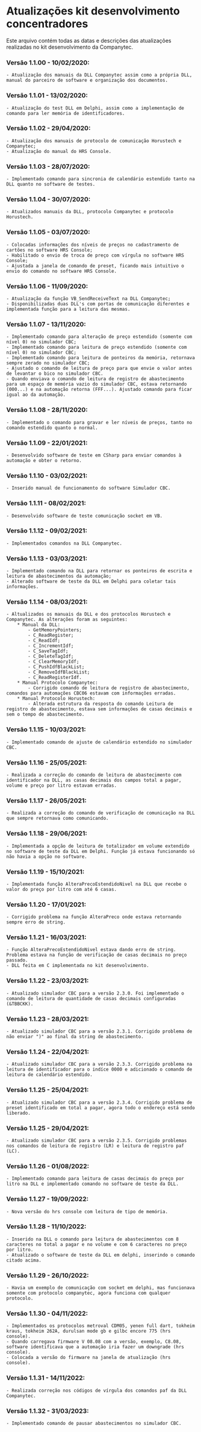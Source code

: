 # Atualizações kit desenvolvimento concentradores
Este arquivo contém todas as datas e descrições das atualizações realizadas no kit desenvolvimento da Companytec.

### Versão 1.1.00 - 10/02/2020:
```
- Atualização dos manuais da DLL Companytec assim como a própria DLL, manual do parceiro de software e organização dos documentos.
```
### Versão 1.1.01 - 13/02/2020:
```
- Atualização do test DLL em Delphi, assim como a implementação de comando para ler memória de identificadores.
```
### Versão 1.1.02 - 29/04/2020:
```
- Atualização dos manuais de protocolo de comunicação Horustech e Companytec;
- Atualização do manual do HRS Console.
```
### Versão 1.1.03 - 28/07/2020:
```
- Implementado comando para sincronia de calendário estendido tanto na DLL quanto no software de testes.
```
### Versão 1.1.04 - 30/07/2020:
```
- Atualizados manuais da DLL, protocolo Companytec e protocolo Horustech.
```
### Versão 1.1.05 - 03/07/2020:
```
- Colocadas informações dos níveis de preços no cadastramento de cartões no software HRS Console;
- Habilitado o envio de troca de preço com vírgula no software HRS Console;
- Ajustada a janela de comando de preset, ficando mais intuitivo o envio do comando no software HRS Console.
```
### Versão 1.1.06 - 11/09/2020:
```
- Atualização da função VB_SendReceiveText na DLL Companytec;
- Disponibilizadas duas DLL's com portas de comunicação diferentes e implementada função para a leitura das mesmas.
```
### Versão 1.1.07 - 13/11/2020:
```
- Implementado comando para alteração de preço estendido (somente com nível 0) no simulador CBC;
- Implementado comando para leitura de preço estendido (somente com nível 0) no simulador CBC;
- Implementado comando para leitura de ponteiros da memória, retornava sempre zerado no simulador CBC;
- Ajustado o comando de leitura de preço para que envie o valor antes de levantar o bico no simulador CBC.
- Quando enviava o comando de leitura de registro de abastecimento para um espaço de memória vazio do simulador CBC, estava retornando (000...) e na automação retorna (FFF...). Ajustado comando para ficar igual ao da automação.
```
### Versão 1.1.08 - 28/11/2020:
```
- Implementado o comando para gravar e ler níveis de preços, tanto no comando estendido quanto o normal.
```
### Versão 1.1.09 - 22/01/2021:
```
- Desenvolvido software de teste em CSharp para enviar comandos à automação e obter o retorno.
```
### Versão 1.1.10 - 03/02/2021:
```
- Inserido manual de funcionamento do software Simulador CBC.
```
### Versão 1.1.11 - 08/02/2021:
```
- Desenvolvido software de teste comunicação socket em VB.
```
### Versão 1.1.12 - 09/02/2021:
```
- Implementados comandos na DLL Companytec.
```
### Versão 1.1.13 - 03/03/2021:
```
- Implementado comando na DLL para retornar os ponteiros de escrita e leitura de abastecimentos da automação;
- Alterado software de teste da DLL em Delphi para coletar tais informações.
```
### Versão 1.1.14 - 08/03/2021:
```
- Altualizados os manuais da DLL e dos protocolos Horustech e Companytec. As alterações foram as seguintes:
	* Manual da DLL:
		- GetMemoryPointers;
		- C_ReadRegister;
		- C_ReadIdf;
		- C_IncrementIdf;
		- C_SaveTagIdf;
		- C_DeleteTagIdf;
		- C_ClearMemoryIdf;
		- C_PushIdfBlackList;
		- C_RemoveIdfBlackList;
		- C_ReadRegisterIdf.
	* Manual Protocolo Companytec:
		- Corrigido comando de leitura de registro de abastecimento, comandos para automações CBC06 estavam com informações erradas.
	* Manual Protocolo Horustech:
		- Alterada estrutura da resposta do comando Leitura de registro de abastecimento, estava sem informações de casas decimais e sem o tempo de abastecimento.
```
### Versão 1.1.15 - 10/03/2021:
```
- Implementado comando de ajuste de calendário estendido no simulador CBC.
```
### Versão 1.1.16 - 25/05/2021:
```
- Realizada a correção do comando de leitura de abastecimento com identificador na DLL, as casas decimais dos campos total a pagar, volume e preço por litro estavam erradas.
```
### Versão 1.1.17 - 26/05/2021:
```
- Realizada a correção do comando de verificação de comunicação na DLL que sempre retornava como comunicando.
```
### Versão 1.1.18 - 29/06/2021:
```
- Implementada a opção de leitura de totalizador em volume extendido no software de teste da DLL em Delphi. Função já estava funcionando só não havia a opção no software.
```
### Versão 1.1.19 - 15/10/2021:
```
- Implementada função AlteraPrecoEstendidoNivel na DLL que recebe o valor do preço por litro com até 6 casas.
```
### Versão 1.1.20 - 17/01/2021:
```
- Corrigido problema na função AlteraPreco onde estava retornando sempre erro de string.
```
### Versão 1.1.21 - 16/03/2021:
```
- Função AlteraPrecoEstendidoNivel estava dando erro de string. Problema estava na função de verificação de casas decimais no preço passado.
- DLL feita em C implementada no kit desenvolvimento.
```
### Versão 1.1.22 - 23/03/2021:
```
- Atualizado simulador CBC para a versão 2.3.0. Foi implementado o comando de leitura de quantidade de casas decimais configuradas (&TBBCKK).
```
### Versão 1.1.23 - 28/03/2021:
```
- Atualizado simulador CBC para a versão 2.3.1. Corrigido problema de não enviar ")" ao final da string de abastecimento.
```
### Versão 1.1.24 - 22/04/2021:
```
- Atualizado simulador CBC para a versão 2.3.3. Corrigido problema na leitura de identificador para o indíce 0000 e adicionado o comando de leitura de calendário estendido.
```
### Versão 1.1.25 - 25/04/2021:
```
- Atualizado simulador CBC para a versão 2.3.4. Corrigido problema de preset identificado em total a pagar, agora todo o endereço está sendo liberado.
```
### Versão 1.1.25 - 29/04/2021:
```
- Atualizado simulador CBC para a versão 2.3.5. Corrigido problemas nos comandos de leitura de registro (LR) e leitura de registro paf (LC).
```
### Versão 1.1.26 - 01/08/2022:
```
- Implementado comando para leitura de casas decimais do preço por litro na DLL e implementado comando no software de teste da DLL.
```
### Versão 1.1.27 - 19/09/2022:
```
- Nova versão do hrs console com leitura de tipo de memória.
```
### Versão 1.1.28 - 11/10/2022:
```
- Inserido na DLL o comando para leitura de abastecimentos com 8 caracteres no total a pagar e no volume e com 6 caracteres no preço por litro.
- Atualizado o software de teste da DLL em delphi, inserindo o comando citado acima.
```
### Versão 1.1.29 - 26/10/2022:
```
- Havia um exemplo de comunicação com socket em delphi, mas funcionava somente com protocolo companytec, agora funciona com qualquer protocolo.
```
### Versão 1.1.30 - 04/11/2022:
```
- Implementados os protocolos metroval CDM05, yenen full dart, tokheim kraus, tokheim 262A, durulsan mode gb e gilbc encore 775 (hrs console).
- Quando carregava firmware V 08.08 com a versão, exemplo, C8.08, software identificava que a automação iria fazer um downgrade (hrs console).
- Colocada a versão do firmware na janela de atualização (hrs console).
```
### Versão 1.1.31 - 14/11/2022:
```
- Realizada correção nos códigos de vírgula dos comandos paf da DLL Companytec.
```
### Versão 1.1.32 - 31/03/2023:
```
- Implementado comando de pausar abastecimentos no simulador CBC.
```